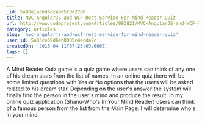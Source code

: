 ```yaml
---
_id: 5a88e1adbd6dca0d5f0d2706
title: MVC AngularJS and WCF Rest Service For Mind Reader Quiz
url: http://www.codeproject.com/Articles/893821/MVC-AngularJS-and-WCF-Rest-Service-For-Mind-Reader
category: articles
slug: 'mvc-angularjs-and-wcf-rest-service-for-mind-reader-quiz'
user_id: 5a83ce59d6eb0005c4ecda2c
createdOn: '2015-04-11T07:25:09.000Z'
tags: []
---
```


A Mind Reader Quiz game is a quiz game where users can think of any one of his dream stars from the list of names. In an online quiz there will be some limited questions with Yes or No options that the users will be asked related to his dream star. Depending on the user's answer the system will finally find the person in the user's mind and produce the result. In my online quiz application (Shanu-Who's In Your Mind Reader) users can think of a famous person from the list from the Main Page. I will determine who's in your mind.
